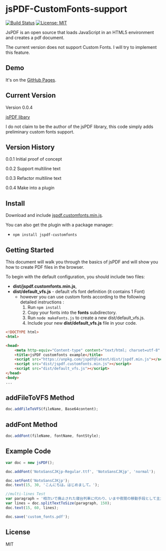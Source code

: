 # jsPDF-CustomFonts-support
[![Build Status](https://travis-ci.org/sphilee/jsPDF-CustomFonts-support.svg?branch=master)](https://travis-ci.org/sphilee/jsPDF-CustomFonts-support/branches)
[![License: MIT](https://img.shields.io/badge/License-MIT-yellow.svg)](https://opensource.org/licenses/MIT)

JsPDF is an open source that loads JavaScript in an HTML5 environment and creates a pdf document.

The current version does not support Custom Fonts. I will try to implement this feature.

## Demo

It's on the [GitHub Pages](https://sphilee.github.io/jsPDF-CustomFonts-support/).

## Current Version

Version 0.0.4

[jsPDF libary](http://parall.ax/products/jspdf)

I do not claim to be the author of the jsPDF library, this code simply adds preliminary custom fonts support.

## Version History

0.0.1 Initial proof of concept

0.0.2 Support multiline text

0.0.3 Refactor multiline text

0.0.4 Make into a plugin

## Install

Download and include [jspdf.customfonts.min.js](https://rawgit.com/sphilee/jsPDF-CustomFonts-support/master/dist/jspdf.customfonts.min.js).

You can also get the plugin with a package manager:
- ```npm install jspdf-customfonts```


## Getting Started

This document will walk you through the basics of jsPDF and will show you how to create PDF files in the browser.

To begin with the default configuration, you should include two files:

* **dist/jspdf.customfonts.min.js**,
* **dist/default_vfs.js** - default vfs font definition (it contains 1 Font)
	* however you can use custom fonts according to the following detailed instructions :
        1. Run ``npm install``
		1. Copy your fonts into the **fonts** subdirectory.
		2. Run ```node makeFonts.js``` to create a new dist/default_vfs.js.
		3. Include your new **dist/default_vfs.js** file in your code.

```html
<!DOCTYPE html>
<html>

<head>
    <meta http-equiv="Content-type" content="text/html; charset=utf-8" />
    <title>jsPDF customfonts example</title>
    <script src="https://unpkg.com/jspdf@latest/dist/jspdf.min.js"></script>
    <script src="dist/jspdf.customfonts.min.js"></script>
    <script src="dist/default_vfs.js"></script>
</head>
<body>
...
```


## addFileToVFS Method

```javascript
doc.addFileToVFS(fileName, Base64content);
```

## addFont Method

```javascript
doc.addFont(fileName, fontName, fontStyle);
```

## Example Code

```javascript
var doc = new jsPDF();

doc.addFont('NotoSansCJKjp-Regular.ttf', 'NotoSansCJKjp', 'normal');

doc.setFont('NotoSansCJKjp');
doc.text(15, 30, 'こんにちは。はじめまして。');

//multi-lines Test
var paragraph = '相次いで廃止された寝台列車に代わり、いまや夜間の移動手段として主力になりつつある夜行バス。「安い」「寝ながら移動できる」などのメリットを生かすため、運行ダイヤはどのように組まれているのでしょうか。夜遅く出て、朝早く着くというメリット夜行バスを使うメリットといえば、各種アンケートでもいちばん多い回答の「安い」以外に、';
var lines = doc.splitTextToSize(paragraph, 150);
doc.text(15, 60, lines);

doc.save('custom_fonts.pdf');

```

## License
MIT
